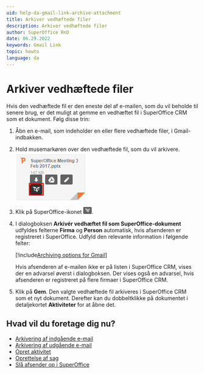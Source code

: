 ```yaml
---
uid: help-da-gmail-link-archive-attachment
title: Arkiver vedhæftede filer
description: Arkiver vedhæftede filer
author: SuperOffice RnD
date: 06.29.2022
keywords: Gmail Link
topic: howto
language: da
---
```


# Arkiver vedhæftede filer

Hvis den vedhæftede fil er den eneste del af e-mailen, som du vil beholde til senere brug, er det muligt at gemme en vedhæftet fil i SuperOffice CRM som et dokument. Følg disse trin:

1. Åbn en e-mail, som indeholder en eller flere vedhæftede filer, i Gmail-indbakken.

2. Hold musemarkøren over den vedhæftede fil, som du vil arkivere.
    ![ikon][img1]

3. Klik på SuperOffice-ikonet ![ikon][img2].

4. I dialogboksen **Arkivér vedhæftet fil som SuperOffice-dokument** udfyldes felterne **Firma** og **Person** automatisk, hvis afsenderen er registreret i SuperOffice. Udfyld den relevante information i følgende felter:

    [!include[Archiving options for Gmail](includes/gmail-archiving-options.md)]

    Hvis afsenderen af e-mailen ikke er på listen i SuperOffice CRM, vises der en advarsel øverst i dialogboksen. Der vises også en advarsel, hvis afsenderen er registreret på flere firmaer i SuperOffice CRM.

5. Klik på **Gem**. Den valgte vedhæftede fil arkiveres i SuperOffice CRM som et nyt dokument. Derefter kan du dobbeltklikke på dokumentet i detaljekortet **Aktiviteter** for at åbne det.

## Hvad vil du foretage dig nu?

* [Arkivering af indgående e-mail][3]
* [Arkivering af udgående e-mail][3]
* [Opret aktivitet][5]
* [Oprettelse af sag][6]
* [Slå afsender op i SuperOffice][7]

<!-- Referenced links -->
[3]: email-archive-incoming.md
[5]: archive-emails-as-activities.md
[6]: archive-emails-as-requests.md
[7]: manage-senders.md

<!-- Referenced images -->
[img1]: ../../../../media/loc/en/email/attachment-save.png
[img2]: ../../../../media/icons/gmail-link/btn-archive-attachment.png
